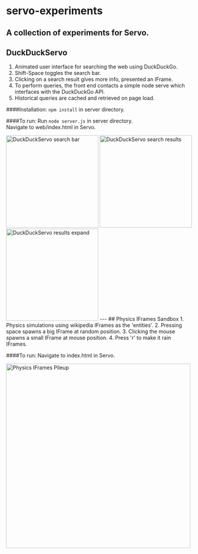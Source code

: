 # servo-experiments
A collection of experiments for Servo.
---
## DuckDuckServo
1. Animated user interface for searching the web using DuckDuckGo.
2. Shift-Space toggles the search bar.
3. Clicking on a search result gives more info, presented an IFrame.
4. To perform queries, the front end contacts a simple node serve which interfaces with the DuckDuckGo API.
5. Historical queries are cached and retrieved on page load.

####Installation:
`npm install` in server directory.

####To run:
Run `node server.js` in server directory. <br /> 
Navigate to web/index.html in Servo. 

<img alt="DuckDuckServo search bar" width="250" src="https://github.com/mozdevs/servo-experiments/blob/master/screens/duckDuckServo/searchBar.png?raw=true" />
<img alt="DuckDuckServo search results" width="250" src="https://github.com/mozdevs/servo-experiments/blob/master/screens/duckDuckServo/searchResults.png?raw=true" />
<img alt="DuckDuckServo results expand" width="250" src="https://github.com/mozdevs/servo-experiments/blob/master/screens/duckDuckServo/resultsExpand.png?raw=true" />
---
## Physics IFrames Sandbox
1. Physics simulations using wikipedia IFrames as the 'entities'.
2. Pressing space spawns a big IFrame at random position.
3. Clicking the mouse spawns a small IFrame at mouse position.
4. Press 'r' to make it rain IFrames.

####To run:
Navigate to index.html in Servo. 

<img alt="Physics IFrames Pileup" width="500" src="https://github.com/mozdevs/servo-experiments/blob/master/screens/physics/pileup.png?raw=true" />
